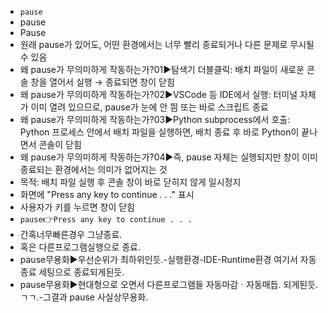 - `pause`
- pause
- Pause
- 원래 pause가 있어도, 어떤 환경에서는 너무 빨리 종료되거나 다른 문제로 무시될 수 있음
- 왜 pause가 무의미하게 작동하는가?01▶️탐색기 더블클릭: 배치 파일이 새로운 콘솔 창을 열어서 실행 → 종료되면 창이 닫힘
- 왜 pause가 무의미하게 작동하는가?02▶️VSCode 등 IDE에서 실행: 터미널 자체가 이미 열려 있으므로, pause가 눈에 안 띔 또는 바로 스크립트 종료
- 왜 pause가 무의미하게 작동하는가?03▶️Python subprocess에서 호출: Python 프로세스 안에서 배치 파일을 실행하면, 배치 종료 후 바로 Python이 끝나면서 콘솔이 닫힘
- 왜 pause가 무의미하게 작동하는가?04▶️즉, pause 자체는 실행되지만 창이 이미 종료되는 환경에서는 의미가 없어지는 것
- 목적: 배치 파일 실행 후 콘솔 창이 바로 닫히지 않게 일시정지
- 화면에 "Press any key to continue . . ." 표시
- 사용자가 키를 누르면 창이 닫힘
- `pause`👉`Press any key to continue . . . `
- 간혹너무빠른경우 그냥종료.
- 혹은 다른프로그램실행으로 종료.
- pause무용화▶️우선순위가 최하위인듯.-실행환경-IDE-Runtime환경 여기서 자동종료 세팅으로 종료되게된듯.
- pause무용화▶️현대형으로 오면서 다른프로그램들 자동마감ㆍ자동매듭. 되게된듯.ㄱㄱ.-그결과 pause 사실상무용화.